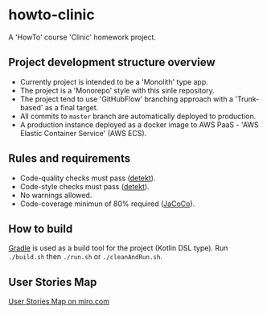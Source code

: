 # howto-clinic
A 'HowTo' course 'Clinic' homework project.

## Project development structure overview
- Currently project is intended to be a 'Monolith' type app.
- The project is a 'Monorepo' style with this sinle repository.
- The project tend to use 'GitHubFlow' branching approach with a 'Trunk-based' as a final target.
- All commits to `master` branch are automatically deployed to production.
- A production instance deployed as a docker image to AWS PaaS - 'AWS Elastic Container Service' (AWS ECS).

## Rules and requirements
- Code-quality checks must pass ([detekt](https://github.com/detekt/detekt)).
- Code-style checks must pass ([detekt](https://github.com/detekt/detekt)).
- No warnings allowed.
- Code-coverage minimun of 80% required ([JaCoCo](https://www.eclemma.org/jacoco/)).

## How to build
[Gradle](https://gradle.org/) is used as a build tool for the project (Kotlin DSL type).
Run `./build.sh` then `./run.sh` or `./cleanAndRun.sh`.

## User Stories Map
[User Stories Map on miro.com](https://miro.com/app/board/o9J_l4Nx82Q=/)
